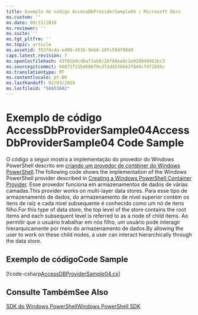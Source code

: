 ```yaml
---
title: Exemplo de código AccessDbProviderSample04 | Microsoft Docs
ms.custom: ''
ms.date: 09/13/2016
ms.reviewer: ''
ms.suite: ''
ms.tgt_pltfrm: ''
ms.topic: article
ms.assetid: f9374c4a-e499-4516-9eb6-107c59df98d9
caps.latest.revision: 7
ms.openlocfilehash: 43f01b9cd6af3ab6c26f88ee0c1e9269499b2bc3
ms.sourcegitcommit: b6871f21bd666f9cd71dd336bb3f844cf472b56c
ms.translationtype: MT
ms.contentlocale: pt-BR
ms.lasthandoff: 02/03/2019
ms.locfileid: "56853602"
---
```

# <a name="accessdbprovidersample04-code-sample"></a><span data-ttu-id="edb47-102">Exemplo de código AccessDbProviderSample04</span><span class="sxs-lookup"><span data-stu-id="edb47-102">AccessDbProviderSample04 Code Sample</span></span>

<span data-ttu-id="edb47-103">O código a seguir mostra a implementação do provedor do Windows PowerShell descrito em [criando um provedor de contêiner do Windows PowerShell](./creating-a-windows-powershell-container-provider.md).</span><span class="sxs-lookup"><span data-stu-id="edb47-103">The following code shows the implementation of the Windows PowerShell provider described in [Creating a Windows PowerShell Container Provider](./creating-a-windows-powershell-container-provider.md).</span></span> <span data-ttu-id="edb47-104">Esse provedor funciona em armazenamentos de dados de várias camadas.</span><span class="sxs-lookup"><span data-stu-id="edb47-104">This provider works on multi-layer data stores.</span></span> <span data-ttu-id="edb47-105">Para esse tipo de armazenamento de dados, do armazenamento de nível superior contém os itens de raiz e cada nível subsequente é conhecido como um nó de itens filho.</span><span class="sxs-lookup"><span data-stu-id="edb47-105">For this type of data store, the top level of the store contains the root items and each subsequent level is referred to as a node of child items.</span></span> <span data-ttu-id="edb47-106">Ao permitir que o usuário trabalhar em nós filho, um usuário pode interagir hierarquicamente por meio do armazenamento de dados.</span><span class="sxs-lookup"><span data-stu-id="edb47-106">By allowing the user to work on these child nodes, a user can interact hierarchically through the data store.</span></span>

## <a name="code-sample"></a><span data-ttu-id="edb47-107">Exemplo de código</span><span class="sxs-lookup"><span data-stu-id="edb47-107">Code Sample</span></span>

[!code-csharp[AccessDBProviderSample04.cs](../../powershell-sdk-samples/SDK-2.0/csharp/AccessDBProviderSample04/AccessDBProviderSample04.cs#L11-L1635 "AccessDBProviderSample04.cs")]

## <a name="see-also"></a><span data-ttu-id="edb47-108">Consulte Também</span><span class="sxs-lookup"><span data-stu-id="edb47-108">See Also</span></span>

[<span data-ttu-id="edb47-109">SDK do Windows PowerShell</span><span class="sxs-lookup"><span data-stu-id="edb47-109">Windows PowerShell SDK</span></span>](../windows-powershell-reference.md)